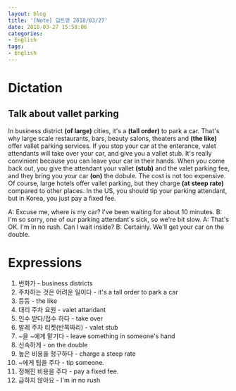 ```yaml
---
layout: blog
title: '[Note] 입트영 2018/03/27'
date: 2018-03-27 15:58:06
categories: 
- English
tags:
- English
---
```



# Dictation
## Talk about vallet parking

In business district **(of large)** cities, it's a **(tall order)** to park a car. That's why large scale restaurants, bars, beauty salons, theaters and **(the like)** offer vallet parking services. If you stop your car at the enterance, valet attendants will take over your car, and give you a vallet stub. It's really convinient because you can leave your car in their hands. When you come back out, you give the attendant your vallet **(stub)** and the valet parking fee, and they bring you your car **(on)** the dobule. The cost is not too expensive. Of course, large hotels offer vallet parking, but they charge **(at steep rate)** compared to other places. In the US, you should tip your parking attendant, but in Korea, you just pay a fixed fee.

A: Excuse me, where is my car? I've been waiting for about 10 minutes.
B: I'm so sorry, one of our parking attendant's sick, so we're bit slow.
A: That's OK. I'm in no rush. Can I wait inside?
B: Certainly. We'll get your car on the double.

# Expressions

1. 번화가 - business districts
1. 주차하는 것은 어려운 일이다 - it's a tall order to park a car
1. 등등 - the like
1. 대리 주차 요원 - valet attandant
1. 인수 받다/접수 하다 - take over
1. 발레 주차 티켓(반쪽짜리) - valet stub
1. ~을 ~에게 맡기다 - leave something in someone's hand
1. 신속하게 - on the double
1. 높은 비용을 청구하다 - charge a steep rate
1. ~에게 팁을 주다 - tip someone.
1. 정해진 비용을 주다 - pay a fixed fee.
1. 급하지 않아요 - I'm in no rush

